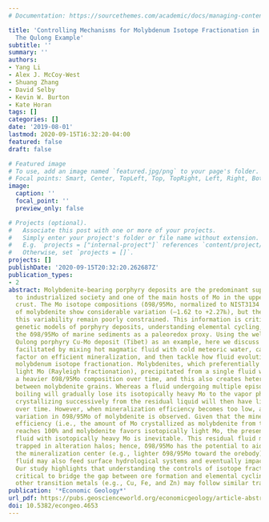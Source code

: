 ```yaml
---
# Documentation: https://sourcethemes.com/academic/docs/managing-content/

title: 'Controlling Mechanisms for Molybdenum Isotope Fractionation in Porphyry Deposits:
  The Qulong Example'
subtitle: ''
summary: ''
authors:
- Yang Li
- Alex J. McCoy-West
- Shuang Zhang
- David Selby
- Kevin W. Burton
- Kate Horan
tags: []
categories: []
date: '2019-08-01'
lastmod: 2020-09-15T16:32:20-04:00
featured: false
draft: false

# Featured image
# To use, add an image named `featured.jpg/png` to your page's folder.
# Focal points: Smart, Center, TopLeft, Top, TopRight, Left, Right, BottomLeft, Bottom, BottomRight.
image:
  caption: ''
  focal_point: ''
  preview_only: false

# Projects (optional).
#   Associate this post with one or more of your projects.
#   Simply enter your project's folder or file name without extension.
#   E.g. `projects = ["internal-project"]` references `content/project/deep-learning/index.md`.
#   Otherwise, set `projects = []`.
projects: []
publishDate: '2020-09-15T20:32:20.262687Z'
publication_types:
- 2
abstract: Molybdenite-bearing porphyry deposits are the predominant supplier of molybdenum
  to industrialized society and one of the main hosts of Mo in the upper continental
  crust. The Mo isotope compositions (δ98/95Mo, normalized to NIST3134 equals 0‰)
  of molybdenite show considerable variation (–1.62 to +2.27‰), but the factors controlling
  this variability remain poorly constrained. This information is critical for underpinning
  genetic models of porphyry deposits, understanding elemental cycling, and utilizing
  the δ98/95Mo of marine sediments as a paleoredox proxy. Using the well-characterized
  Qulong porphyry Cu-Mo deposit (Tibet) as an example, here we discuss how rapid cooling,
  facilitated by mixing hot magmatic fluid with cold meteoric water, can be a controlling
  factor on efficient mineralization, and then tackle how fluid evolution regulates
  molybdenum isotope fractionation. Molybdenites, which preferentially partition isotopically
  light Mo (Rayleigh fractionation), precipitated from a single fluid will develop
  a heavier δ98/95Mo composition over time, and this also creates heterogeneous δ98/95Mo
  between molybdenite grains. Whereas a fluid undergoing multiple episodes of intensive
  boiling will gradually lose its isotopically heavy Mo to the vapor phase, molybdenites
  crystallizing successively from the residual liquid will then have lighter δ98/95Mo
  over time. However, when mineralization efficiency becomes too low, a negligible
  variation in δ98/95Mo of molybdenite is observed. Given that the mineralization
  efficiency (i.e., the amount of Mo crystallized as molybdenite from the fluid) rarely
  reaches 100% and molybdenite favors isotopically light Mo, the presence of a residual
  fluid with isotopically heavy Mo is inevitable. This residual fluid may then become
  trapped in alteration halos; hence, δ98/95Mo has the potential to aid in locating
  the mineralization center (e.g., lighter δ98/95Mo toward the orebody). The residual
  fluid may also feed surface hydrological systems and eventually impact Mo cycling.
  Our study highlights that understanding the controls of isotope fractionation is
  critical to bridge the gap between ore formation and elemental cycling, and that
  other transition metals (e.g., Cu, Fe, and Zn) may follow similar trajectories.
publication: '*Economic Geology*'
url_pdf: https://pubs.geoscienceworld.org/economicgeology/article-abstract/114/5/981/571902/Controlling-Mechanisms-for-Molybdenum-Isotope
doi: 10.5382/econgeo.4653
---
```

